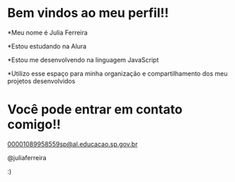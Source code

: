 # Bem vindos ao meu perfil!!
*Meu nome é Julia Ferreira

*Estou estudando na Alura

*Estou me desenvolvendo na linguagem JavaScript

*Utilizo esse espaço para minha organização e compartilhamento dos meu projetos desenvolvidos

# Você pode entrar em contato comigo!!

00001089958559sp@al.educacao.sp.gov.br

@juliaferreira

:)
